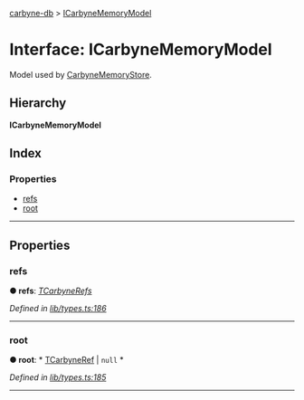 [carbyne-db](../README.md) > [ICarbyneMemoryModel](../interfaces/icarbynememorymodel.md)

# Interface: ICarbyneMemoryModel

Model used by [CarbyneMemoryStore](../classes/carbynememorystore.md).

## Hierarchy

**ICarbyneMemoryModel**

## Index

### Properties

* [refs](icarbynememorymodel.md#refs)
* [root](icarbynememorymodel.md#root)

---

## Properties

<a id="refs"></a>

###  refs

**● refs**: *[TCarbyneRefs](../#tcarbynerefs)*

*Defined in [lib/types.ts:186](https://github.com/allotropelabs/carbyne/blob/c2e180b/lib/types.ts#L186)*

___
<a id="root"></a>

###  root

**● root**: * [TCarbyneRef](../#tcarbyneref) &#124; `null`
*

*Defined in [lib/types.ts:185](https://github.com/allotropelabs/carbyne/blob/c2e180b/lib/types.ts#L185)*

___

